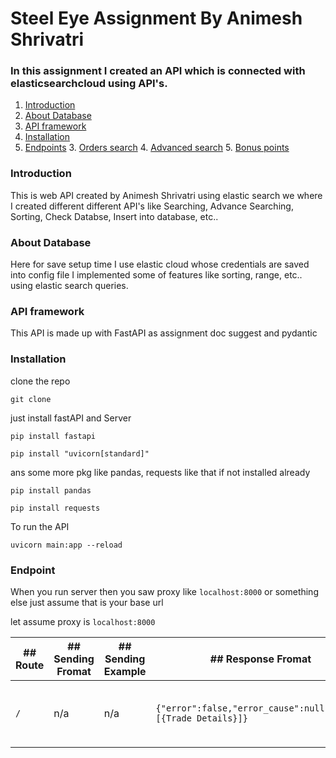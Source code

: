 # Steel Eye Assignment By Animesh Shrivatri

### In this assignment I created an API which is connected with elasticsearchcloud using API's. 

1.  [Introduction](#org4d07f0e)
2.  [About Database](#orgf12f703)
3.  [API framework](#org7105ef8)
4.  [Installation](#org7948595)
5.  [Endpoints](#org90176e9)
    3.  [Orders search](#orgc4edae7)
    4.  [Advanced search](#org6016d2e)
    5.  [Bonus points](#orgf4ad3e9)


<a id="org4d07f0e"></a>
### Introduction
This is web API created by Animesh Shrivatri using elastic search we where I created different different API's like Searching, Advance Searching, Sorting, Check Databse, Insert into database, etc..


<a id="orgf12f703"></a>
### About Database
Here for save setup time I use elastic cloud whose credentials are saved into config file
I implemented some of features like sorting, range, etc.. using elastic search queries.

<a id="org7105ef8"></a>
### API framework
This API is made up with FastAPI as assignment doc suggest and pydantic

<a id="org7948595"></a>
### Installation
clone the repo

``` git clone  ```

just install fastAPI and Server

``` pip install fastapi ```

``` pip install "uvicorn[standard]" ```

ans some more pkg like pandas, requests like that if not installed already

``` pip install pandas ```

``` pip install requests ```

To run the API

``` uvicorn main:app --reload ```


<a id="org90176e9"></a>
### Endpoint

When you run server then you saw proxy like ``` localhost:8000 ``` or something else just assume that is your base url

let assume proxy is ``` localhost:8000 ```

| ## Route | ## Sending Fromat | ## Sending Example | ## Response Fromat | ## Description |
|---|---|---|---|---|
| ``` / ``` | n/a | n/a | ```{"error":false,"error_cause":null,"data":[{Trade Details}]}``` | This will return random trades details |

